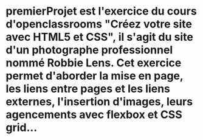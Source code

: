 # premierProjet est l'exercice du cours d'openclassrooms "Créez votre site avec HTML5 et CSS", il s'agit du site d'un photographe professionnel nommé Robbie Lens. Cet exercice permet d'aborder la mise en page, les liens entre pages et les liens externes, l'insertion d'images, leurs agencements avec flexbox et CSS grid...
